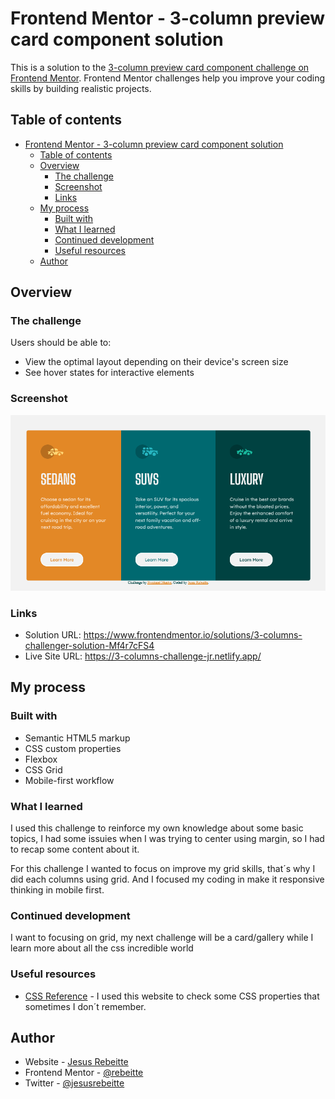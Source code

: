 # Frontend Mentor - 3-column preview card component solution

This is a solution to the [3-column preview card component challenge on Frontend Mentor](https://www.frontendmentor.io/challenges/3column-preview-card-component-pH92eAR2-). Frontend Mentor challenges help you improve your coding skills by building realistic projects. 

## Table of contents

- [Frontend Mentor - 3-column preview card component solution](#frontend-mentor---3-column-preview-card-component-solution)
  - [Table of contents](#table-of-contents)
  - [Overview](#overview)
    - [The challenge](#the-challenge)
    - [Screenshot](#screenshot)
    - [Links](#links)
  - [My process](#my-process)
    - [Built with](#built-with)
    - [What I learned](#what-i-learned)
    - [Continued development](#continued-development)
    - [Useful resources](#useful-resources)
  - [Author](#author)

## Overview

### The challenge

Users should be able to:

- View the optimal layout depending on their device's screen size
- See hover states for interactive elements

### Screenshot

![](./screenshot.png)

### Links

- Solution URL: https://www.frontendmentor.io/solutions/3-columns-challenger-solution-Mf4r7cFS4
- Live Site URL: https://3-columns-challenge-jr.netlify.app/

## My process

### Built with

- Semantic HTML5 markup
- CSS custom properties
- Flexbox
- CSS Grid
- Mobile-first workflow

### What I learned

I used this challenge to reinforce my own knowledge about some basic topics, I had some issuies when I was trying to center using margin, so I had to recap some content about it. 

For this challenge I wanted to focus on improve my grid skills, that´s why I did each columns using grid. And I focused my coding in make it responsive thinking in mobile first. 


### Continued development

I want to focusing on grid, my next challenge will be a card/gallery while I learn more about all the css incredible world 

### Useful resources

- [CSS Reference](https://cssreference.io/) - I used this website to check some CSS properties that sometimes I don´t remember.

## Author

- Website - [Jesus Rebeitte](https://github.com/Rebeitte)
- Frontend Mentor - [@rebeitte](https://www.frontendmentor.io/profile/Rebeitte)
- Twitter - [@jesusrebeitte](https://twitter.com/jesusrebeitte)

